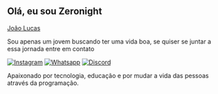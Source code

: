 ## Olá, eu sou Zeronight 

<div class="badge-base LI-profile-badge" data-locale="pt_BR" data-size="large" data-theme="dark" data-type="VERTICAL" data-vanity="zeronightslp" data-version="v1"><a class="badge-base__link LI-simple-link" href="https://br.linkedin.com/in/zeronightslp?trk=profile-badge">João Lucas</a></div>

 Sou apenas um jovem buscando ter uma vida boa, se quiser se juntar a essa jornada entre em contato

[![Instagram](https://img.shields.io/badge/Instagram-E4405F?style=for-the-badge&logo=instagram&logoColor=white)](https://instagram.com/zeronight_slp)
[![Whatsapp](https://img.shields.io/badge/WhatsApp-25D366?style=for-the-badge&logo=whatsapp&logoColor=whit)](https://wa.me/5511941231419)
[![ Discord ](https://img.shields.io/badge/Discord-7289DA?style=for-the-badge&logo=discord&logoColor=white)](https://discord.gg/bEbfnrc8bk )


Apaixonado por tecnologia, educação e por mudar a vida das pessoas através da programação.
